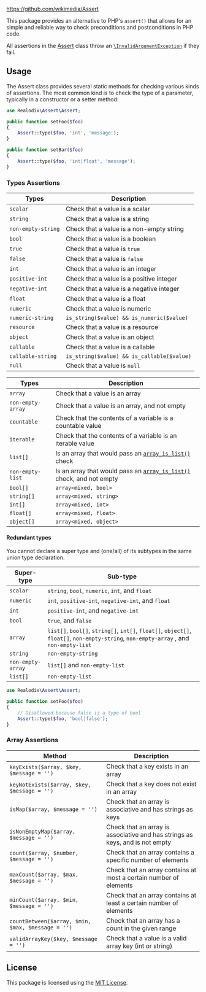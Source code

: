 https://github.com/wikimedia/Assert

This package provides an alternative to PHP's `assert()` that allows for an simple and reliable way
to check preconditions and postconditions in PHP code.

All assertions in the [Assert](src/Assert.php) class throw an [`\InvalidArgumentException`](https://www.php.net/manual/en/class.invalidargumentexception.php) if they fail.

Usage
-------

The Assert class provides several static methods for checking various kinds of assertions. The most
common kind is to check the type of a parameter, typically in a constructor or a setter method:

```php
use Realodix\Assert\Assert;

public function setFoo($foo)
{
    Assert::type($foo, 'int', 'message');
}

public function setBar($foo)
{
    Assert::type($foo, 'int|float', 'message');
}
```

### Types Assertions

Types      | Description
---------- | ------------------------------------------------------------------
`scalar`   | Check that a value is a scalar
`string`   | Check that a value is a string
`non-empty-string` | Check that a value is a non-empty string
`bool`     | Check that a value is a boolean
`true`     | Check that a value is `true`
`false`    | Check that a value is `false`
`int`      | Check that a value is an integer
`positive-int` | Check that a value is a positive integer
`negative-int` | Check that a value is a negative integer
`float`    | Check that a value is a float
`numeric`  | Check that a value is numeric
`numeric-string` | `is_string($value) && is_numeric($value)`
`resource` | Check that a value is a resource
`object`   | Check that a value is an object
`callable` | Check that a value is a callable
`callable-string` | `is_string($value) && is_callable($value)`
`null`     | Check that a value is `null`

Types       | Description
----------- | ------------------------------------------------------------------
`array`     | Check that a value is an array
`non-empty-array` | Check that a value is an array, and not empty
`countable` | Check that the contents of a variable is a countable value
`iterable`  | Check that the contents of a variable is an iterable value
`list[]`    | Is an array that would pass an [`array_is_list()`][phpArrayIsList] check
`non-empty-list` | Is an array that would pass an [`array_is_list()`][phpArrayIsList] check, and not empty
`bool[]`    | `array<mixed, bool>`
`string[]`  | `array<mixed, string>`
`int[]`     | `array<mixed, int>`
`float[]`   | `array<mixed, float>`
`object[]`  | `array<mixed, object>`

#### Redundant types
You cannot declare a super type and (one/all) of its subtypes in the same union type declaration.

Super-type | Sub-type
---------- | -------------------------------------------------------------------
`scalar`   | `string`, `bool`, `numeric`, `int`, and  `float`
`numeric`  | `int`, `positive-int`, `negative-int`, and `float`
`int`      | `positive-int`, and `negative-int`
`bool`     | `true`, and  `false`
`array`    | `list[]`, `bool[]`, `string[]`, `int[]`, `float[]`, `object[]`, `float[]`, `non-empty-string`, `non-empty-array` , and `non-empty-list`
`string`   | `non-empty-string`
`non-empty-array` | `list[]` and `non-empty-list`
`list[]`   | `non-empty-list`

```php
use Realodix\Assert\Assert;

public function setFoo($foo)
{
    // Disallowed because false is a type of bool
    Assert::type($foo, 'bool|false');
}
```


### Array Assertions

Method                                             | Description
-------------------------------------------------- | ------------------------------------------------------------------
`keyExists($array, $key, $message = '')`           | Check that a key exists in an array
`keyNotExists($array, $key, $message = '')`        | Check that a key does not exist in an array
`isMap($array, $message = '')`                     | Check that an array is associative and has strings as keys
`isNonEmptyMap($array, $message = '')`             | Check that an array is associative and has strings as keys, and is not empty
`count($array, $number, $message = '')`            | Check that an array contains a specific number of elements
`maxCount($array, $max, $message = '')`            | Check that an array contains at most a certain number of elements
`minCount($array, $min, $message = '')`            | Check that an array contains at least a certain number of elements
`countBetween($array, $min, $max, $message = '')`  | Check that an array has a count in the given range
`validArrayKey($key, $message = '')`               | Check that a value is a valid array key (int or string)


## License

This package is licensed using the [MIT License](/LICENSE).


[phpArrayIsList]: https://www.php.net/manual/en/function.array-is-list.php
